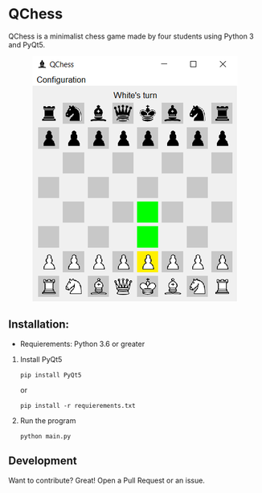 # QChess

QChess is a minimalist chess game made by four students using Python 3 and PyQt5.

<p align="center"><img src="https://raw.githubusercontent.com/Jaime02/QChess/main/img/Thumbnail.png"></p>

## Installation:

 - Requierements: Python 3.6 or greater
 1. Install PyQt5
 
    ```shell
    pip install PyQt5
    ```
    or
    ```shell
    pip install -r requierements.txt
    ```
2. Run the program
    ```shell
    python main.py
    ```

## Development
Want to contribute? Great! Open a Pull Request or an issue.